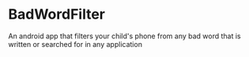 # BadWordFilter
An android app that filters your child's phone from any bad word that is written or searched for in any application
